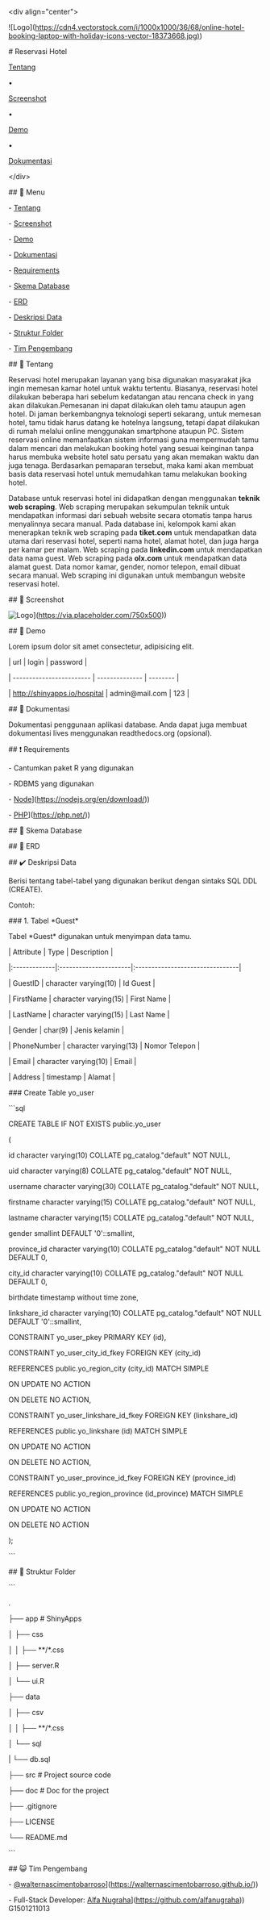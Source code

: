 \<div align="center"\>

![Logo](<https://cdn4.vectorstock.com/i/1000x1000/36/68/online-hotel-booking-laptop-with-holiday-icons-vector-18373668.jpg>[)](https://via.placeholder.com/150x150))

\# Reservasi Hotel

[Tentang](#scroll-overview)

•

[Screenshot](#rice_scene-screenshot)

•

[Demo](#dvd-demo)

•

[Dokumentasi](#blue_book-documentation)

\</div\>

\## :bookmark_tabs: Menu

\- [Tentang](#scroll-overview)

\- [Screenshot](#rice_scene-screenshot)

\- [Demo](#dvd-demo)

\- [Dokumentasi](#blue_book-documentation)

\- [Requirements](#exclamation-requirements)

\- [Skema Database](#floppy_disk-skema-database)

\- [ERD](#rotating_light-erd)

\- [Deskripsi Data](#heavy_check_mark-deskripsi-data)

\- [Struktur Folder](#open_file_folder-stuktur-folder)

\- [Tim Pengembang](#smiley_cat-tim-pengembang)

\## :scroll: Tentang

Reservasi hotel merupakan layanan yang bisa digunakan masyarakat jika ingin memesan kamar hotel untuk waktu tertentu. Biasanya, reservasi hotel dilakukan beberapa hari sebelum kedatangan atau rencana check in yang akan dilakukan.Pemesanan ini dapat dilakukan oleh tamu ataupun agen hotel. Di jaman berkembangnya teknologi seperti sekarang, untuk memesan hotel, tamu tidak harus datang ke hotelnya langsung, tetapi dapat dilakukan di rumah melalui online menggunakan smartphone ataupun PC. Sistem reservasi online memanfaatkan sistem informasi guna mempermudah tamu dalam mencari dan melakukan booking hotel yang sesuai keinginan tanpa harus membuka website hotel satu persatu yang akan memakan waktu dan juga tenaga. Berdasarkan pemaparan tersebut, maka kami akan membuat basis data reservasi hotel untuk memudahkan tamu melakukan booking hotel.

Database untuk reservasi hotel ini didapatkan dengan menggunakan **teknik web scraping**. Web scraping merupakan sekumpulan teknik untuk mendapatkan informasi dari sebuah website secara otomatis tanpa harus menyalinnya secara manual. Pada database ini, kelompok kami akan menerapkan teknik web scraping pada **tiket.com** untuk mendapatkan data utama dari reservasi hotel, seperti nama hotel, alamat hotel, dan juga harga per kamar per malam. Web scraping pada **linkedin.com** untuk mendapatkan data nama guest. Web scraping pada **olx.com** untuk mendapatkan data alamat guest. Data nomor kamar, gender, nomor telepon, email dibuat secara manual. Web scraping ini digunakan untuk membangun website reservasi hotel.

\## :rice_scene: Screenshot

![Logo]([https://via.placeholder.com/750x500)](https://via.placeholder.com/750x500))

\## :dvd: Demo

Lorem ipsum dolor sit amet consectetur, adipisicing elit.

\| url \| login \| password \|

\| \-\-\-\-\-\-\-\-\-\-\-\-\-\-\-\-\-\-\-\-\-\-\-- \| \-\-\-\-\-\-\-\-\-\-\-\-\-- \| \-\-\-\-\-\-\-- \|

\| <http://shinyapps.io/hospital> \| admin\@mail.com \| 123 \|

\## :blue_book: Dokumentasi

Dokumentasi penggunaan aplikasi database. Anda dapat juga membuat dokumentasi lives menggunakan readthedocs.org (opsional).

\## :exclamation: Requirements

\- Cantumkan paket R yang digunakan

\- RDBMS yang digunakan

\- [Node]([https://nodejs.org/en/download/)](https://nodejs.org/en/download/))

\- [PHP]([https://php.net/)](https://php.net/))

\## :floppy_disk: Skema Database

\## :rotating_light: ERD

\## :heavy_check_mark: Deskripsi Data

Berisi tentang tabel-tabel yang digunakan berikut dengan sintaks SQL DDL (CREATE).

Contoh:

\### 1. Tabel \*Guest\*

Tabel \*Guest\* digunakan untuk menyimpan data tamu.

\| Attribute \| Type \| Description \|

\|:\-\-\-\-\-\-\-\-\-\-\-\--\|:\-\-\-\-\-\-\-\-\-\-\-\-\-\-\-\-\-\-\-\-\--\|:\-\-\-\-\-\-\-\-\-\-\-\-\-\-\-\-\-\-\-\-\-\-\-\-\-\-\-\-\-\-\--\|

\| GuestID \| character varying(10) \| Id Guest \|

\| FirstName \| character varying(15) \| First Name \|

\| LastName \| character varying(15) \| Last Name \|

\| Gender \| char(9) \| Jenis kelamin \|

\| PhoneNumber \| character varying(13) \| Nomor Telepon \|

\| Email \| character varying(10) \| Email \|

\| Address \| timestamp \| Alamat \|

\### Create Table yo_user

\`\`\`sql

CREATE TABLE IF NOT EXISTS public.yo_user

(

id character varying(10) COLLATE pg_catalog."default" NOT NULL,

uid character varying(8) COLLATE pg_catalog."default" NOT NULL,

username character varying(30) COLLATE pg_catalog."default" NOT NULL,

firstname character varying(15) COLLATE pg_catalog."default" NOT NULL,

lastname character varying(15) COLLATE pg_catalog."default" NOT NULL,

gender smallint DEFAULT '0'::smallint,

province_id character varying(10) COLLATE pg_catalog."default" NOT NULL DEFAULT 0,

city_id character varying(10) COLLATE pg_catalog."default" NOT NULL DEFAULT 0,

birthdate timestamp without time zone,

linkshare_id character varying(10) COLLATE pg_catalog."default" NOT NULL DEFAULT '0'::smallint,

CONSTRAINT yo_user_pkey PRIMARY KEY (id),

CONSTRAINT yo_user_city_id_fkey FOREIGN KEY (city_id)

REFERENCES public.yo_region_city (city_id) MATCH SIMPLE

ON UPDATE NO ACTION

ON DELETE NO ACTION,

CONSTRAINT yo_user_linkshare_id_fkey FOREIGN KEY (linkshare_id)

REFERENCES public.yo_linkshare (id) MATCH SIMPLE

ON UPDATE NO ACTION

ON DELETE NO ACTION,

CONSTRAINT yo_user_province_id_fkey FOREIGN KEY (province_id)

REFERENCES public.yo_region_province (id_province) MATCH SIMPLE

ON UPDATE NO ACTION

ON DELETE NO ACTION

);

\`\`\`

\## :open_file_folder: Struktur Folder

\`\`\`

.

├── app \# ShinyApps

│ ├── css

│ │ ├── \*\*/\*.css

│ ├── server.R

│ └── ui.R

├── data

│ ├── csv

│ │ ├── \*\*/\*.css

│ └── sql

\| └── db.sql

├── src \# Project source code

├── doc \# Doc for the project

├── .gitignore

├── LICENSE

└── README.md

\`\`\`

\## :smiley_cat: Tim Pengembang

\- [\@walternascimentobarroso]([https://walternascimentobarroso.github.io/)](https://walternascimentobarroso.github.io/))

\- Full-Stack Developer: [Alfa Nugraha]([https://github.com/alfanugraha)](https://github.com/alfanugraha)) G1501211013
